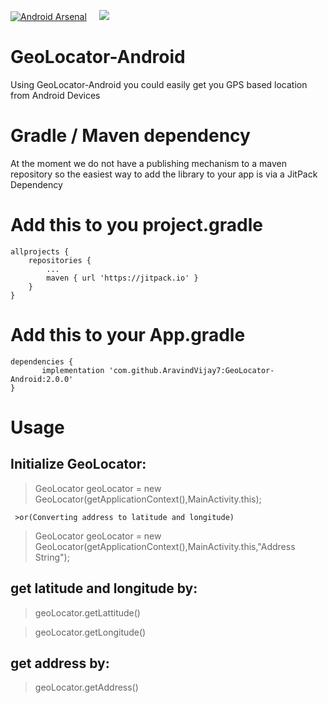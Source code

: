[![Android Arsenal]( https://img.shields.io/badge/Android%20Arsenal-GeoLocator--Android-green.svg?style=flat )]( https://android-arsenal.com/details/1/7331 ) &nbsp; &nbsp;  [![](https://jitpack.io/v/AravindVijay7/GeoLocator-Android.svg)](https://jitpack.io/#AravindVijay7/GeoLocator-Android)


# GeoLocator-Android
 Using GeoLocator-Android you could easily get you GPS based location from Android Devices
 
 
 
 
# Gradle / Maven dependency
At the moment we do not have a publishing mechanism to a maven repository so the easiest way to add the library to your app is via a JitPack Dependency 

 # Add this to you project.gradle

	allprojects {
		repositories {
			...
			maven { url 'https://jitpack.io' }
		}
	}
  
 # Add this to your App.gradle
  
  	dependencies {
	       implementation 'com.github.AravindVijay7:GeoLocator-Android:2.0.0'
	}


# Usage


 ## Initialize GeoLocator:
 
   > GeoLocator geoLocator = new GeoLocator(getApplicationContext(),MainActivity.this);

     >or(Converting address to latitude and longitude)

   > GeoLocator geoLocator = new GeoLocator(getApplicationContext(),MainActivity.this,"Address String");

 ## get latitude and longitude by:
  
   > geoLocator.getLattitude()
   
   > geoLocator.getLongitude()

 ## get address by:

   > geoLocator.getAddress()
